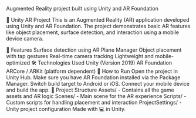 Augmented Reality project built using Unity and AR Foundation

🎯 Unity AR Project
This is an Augmented Reality (AR) application developed using Unity and AR Foundation. The project demonstrates basic AR features like object placement, surface detection, and interaction using a mobile device camera.

🚀 Features
Surface detection using AR Plane Manager
Object placement with tap gestures
Real-time camera tracking
Lightweight and mobile-optimized
🛠️ Technologies Used
Unity (Version 2019)
AR Foundation
ARCore / ARKit (platform dependent)
📲 How to Run
Open the project in Unity Hub.
Make sure you have AR Foundation installed via the Package Manager.
Switch build target to Android or iOS.
Connect your mobile device and build the app.
📁 Project Structure
Assets/ - Contains all the game assets and AR logic
Scenes/ - Main scene for the AR experience
Scripts/ - Custom scripts for handling placement and interaction
ProjectSettings/ - Unity project configuration
Made with 💻 in Unity.
